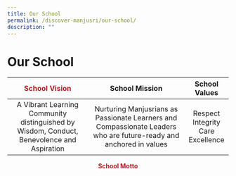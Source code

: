 ```yaml
---
title: Our School
permalink: /discover-manjusri/our-school/
description: ""
---
```

# Our School

| <span style = "color: #B42025; text-align: center"> <b>School Vision</b> </span>      | School Mission      | School Values |
|:-----------:|:-----------:|:--------------:|
| A Vibrant Learning Community distinguished by Wisdom, Conduct, Benevolence and Aspiration | Nurturing Manjusrians as Passionate Learners and Compassionate Leaders who are future-ready and anchored in values |       Respect <br>Integrity<br>Care<br>Excellence        |

<p style = "color: #B42025; text-align: center"> <b>School Motto</b> </p>